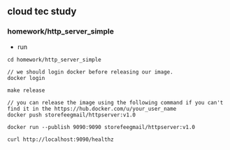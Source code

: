 ## cloud tec study

### homework/http_server_simple

- run

```
cd homework/http_server_simple

// we should login docker before releasing our image.
docker login

make release

// you can release the image using the following command if you can't find it in the https://hub.docker.com/u/your_user_name
docker push storefeegmail/httpserver:v1.0

docker run --publish 9090:9090 storefeegmail/httpserver:v1.0

curl http://localhost:9090/healthz
```